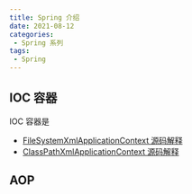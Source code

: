 ```yaml
---
title: Spring 介绍
date: 2021-08-12
categories:
 - Spring 系列
tags:
 - Spring
---
```


## IOC 容器

IOC 容器是

* [FileSystemXmlApplicationContext 源码解释](./ioc/fileSystemXmlApplicationContext.md)
* [ClassPathXmlApplicationContext  源码解释](./ioc/classPathXmlApplicationContext.md)

## AOP
